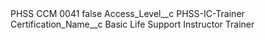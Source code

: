 <?xml version="1.0" encoding="UTF-8"?>
<CustomMetadata xmlns="http://soap.sforce.com/2006/04/metadata" xmlns:xsi="http://www.w3.org/2001/XMLSchema-instance" xmlns:xsd="http://www.w3.org/2001/XMLSchema">
    <label>PHSS CCM 0041</label>
    <protected>false</protected>
    <values>
        <field>Access_Level__c</field>
        <value xsi:type="xsd:string">PHSS-IC-Trainer</value>
    </values>
    <values>
        <field>Certification_Name__c</field>
        <value xsi:type="xsd:string">Basic Life Support Instructor Trainer</value>
    </values>
</CustomMetadata>
